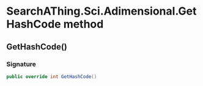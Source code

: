 # SearchAThing.Sci.Adimensional.GetHashCode method
## GetHashCode()
### Signature
```csharp
public override int GetHashCode()
```
